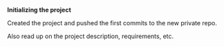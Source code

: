 **Initializing the project**

Created the project and pushed the first commits to 
the new private repo.

Also read up on the project description, requirements, etc.

